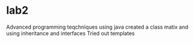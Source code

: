 # lab2
Advanced programming teqchniques using java
created a class matix and using inheritance and interfaces
Tried out templates
